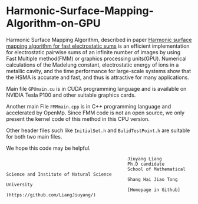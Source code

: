 # Harmonic-Surface-Mapping-Algorithm-on-GPU
Harmonic Surface Mapping Algorithm, described in paper [Harmonic surface mapping algorithm for fast electrostatic sums](https://arxiv.org/abs/1806.04801) is an efficient implementation for electrostatic pairwise sums of an infinite number of images by using Fast Multiple method(FMM) or graphics processing units(GPU). Numerical calculations of the Madelung constant, electrostatic energy of ions in a metallic cavity, and the time performance for large-scale systems show that the HSMA is accurate and fast, and thus is attractive for many applications.

Main file `GPUmain.cu` is in CUDA programming language and is available on NVIDIA Tesla P100 and other suitable graphics cards.

Another main File `FMMmain.cpp` is in C++ programming language and accelerated by OpenMp. Since FMM code is not an open source, we only present the kernel code of this method in this CPU version. 

Other header files such like `InitialSet.h` and `BulidTestPoint.h` are suitable for both two main files. 

We hope this code may be helpful.
```
                                              Jiuyang Liang
                                              Ph.D candidate
                                              School of Mathematical Science and Institute of Natural Science
                                              Shang Hai Jiao Tong University
                                              [Homepage in Github](https://github.com/LiangJiuyang/)
```
